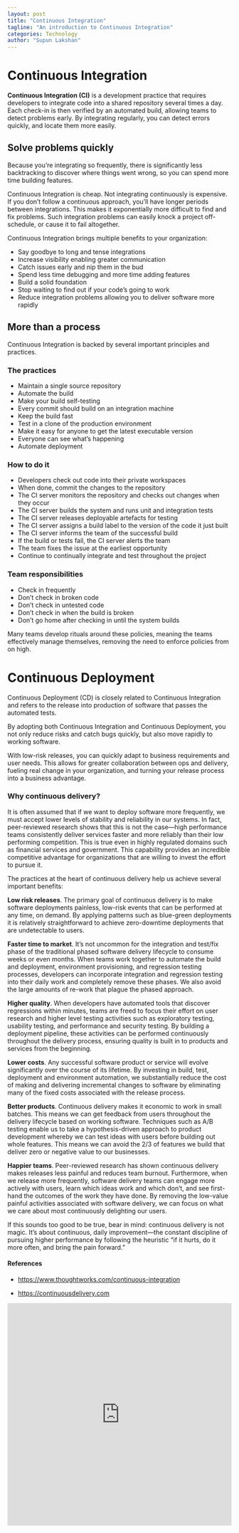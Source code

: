```yaml
---
layout: post
title: "Continuous Integration"
tagline: "An introduction to Continuous Integration"
categories: Technology
author: "Supun Lakshan"
---
```


# Continuous Integration

**Continuous Integration (CI)** is a development practice that requires developers to integrate code into a shared repository several times a day. Each check-in is then verified by an automated build, allowing teams to detect problems early. By integrating regularly, you can detect errors quickly, and locate them more easily.

## Solve problems quickly

Because you’re integrating so frequently, there is significantly less backtracking to discover where things went wrong, so you can spend more time building features.

Continuous Integration is cheap. Not integrating continuously is expensive. If you don’t follow a continuous approach, you’ll have longer periods between integrations. This makes it exponentially more difficult to find and fix problems. Such integration problems can easily knock a project off-schedule, or cause it to fail altogether.

Continuous Integration brings multiple benefits to your organization:
- Say goodbye to long and tense integrations
- Increase visibility enabling greater communication
- Catch issues early and nip them in the bud
- Spend less time debugging and more time adding features
- Build a solid foundation
- Stop waiting to find out if your code’s going to work
- Reduce integration problems allowing you to deliver software more rapidly
## More than a process

Continuous Integration is backed by several important principles and practices.

### The practices

- Maintain a single source repository
- Automate the build
- Make your build self-testing
- Every commit should build on an integration machine
- Keep the build fast
- Test in a clone of the production environment
- Make it easy for anyone to get the latest executable version
- Everyone can see what’s happening 
- Automate deployment
### How to do it

- Developers check out code into their private workspaces
- When done, commit the changes to the repository
- The CI server monitors the repository and checks out changes when they occur
- The CI server builds the system and runs unit and integration tests
- The CI server releases deployable artefacts for testing
- The CI server assigns a build label to the version of the code it just built
- The CI server informs the team of the successful build
- If the build or tests fail, the CI server alerts the team
- The team fixes the issue at the earliest opportunity
- Continue to continually integrate and test throughout the project

### Team responsibilities

- Check in frequently
- Don’t check in broken code
- Don’t check in untested code
- Don’t check in when the build is broken
- Don’t go home after checking in until the system builds

Many teams develop rituals around these policies, meaning the teams effectively manage themselves, removing the need to enforce policies from on high.

# Continuous Deployment

Continuous Deployment (CD) is closely related to Continuous Integration and refers to the release into production of software that passes the automated tests.

By adopting both Continuous Integration and Continuous Deployment, you not only reduce risks and catch bugs quickly, but also move rapidly to working software.

With low-risk releases, you can quickly adapt to business requirements and user needs. This allows for greater collaboration between ops and delivery, fueling real change in your organization, and turning your release process into a business advantage.

### Why continuous delivery?

It is often assumed that if we want to deploy software more frequently, we must accept lower levels of stability and reliability in our systems. In fact, peer-reviewed research shows that this is not the case—high performance teams consistently deliver services faster and more reliably than their low performing competition. This is true even in highly regulated domains such as financial services and government. This capability provides an incredible competitive advantage for organizations that are willing to invest the effort to pursue it.

The practices at the heart of continuous delivery help us achieve several important benefits:

**Low risk releases**. The primary goal of continuous delivery is to make software deployments painless, low-risk events that can be performed at any time, on demand. By applying patterns such as blue-green deployments it is relatively straightforward to achieve zero-downtime deployments that are undetectable to users.

**Faster time to market**. It’s not uncommon for the integration and test/fix phase of the traditional phased software delivery lifecycle to consume weeks or even months. When teams work together to automate the build and deployment, environment provisioning, and regression testing processes, developers can incorporate integration and regression testing into their daily work and completely remove these phases. We also avoid the large amounts of re-work that plague the phased approach.

**Higher quality**. When developers have automated tools that discover regressions within minutes, teams are freed to focus their effort on user research and higher level testing activities such as exploratory testing, usability testing, and performance and security testing. By building a deployment pipeline, these activities can be performed continuously throughout the delivery process, ensuring quality is built in to products and services from the beginning.

**Lower costs**. Any successful software product or service will evolve significantly over the course of its lifetime. By investing in build, test, deployment and environment automation, we substantially reduce the cost of making and delivering incremental changes to software by eliminating many of the fixed costs associated with the release process.

**Better products**. Continuous delivery makes it economic to work in small batches. This means we can get feedback from users throughout the delivery lifecycle based on working software. Techniques such as A/B testing enable us to take a hypothesis-driven approach to product development whereby we can test ideas with users before building out whole features. This means we can avoid the 2/3 of features we build that deliver zero or negative value to our businesses.

**Happier teams**. Peer-reviewed research has shown continuous delivery makes releases less painful and reduces team burnout. Furthermore, when we release more frequently, software delivery teams can engage more actively with users, learn which ideas work and which don’t, and see first-hand the outcomes of the work they have done. By removing the low-value painful activities associated with software delivery, we can focus on what we care about most continuously delighting our users.

If this sounds too good to be true, bear in mind: continuous delivery is not magic. It’s about continuous, daily improvement—the constant discipline of pursuing higher performance by following the heuristic “if it hurts, do it more often, and bring the pain forward.”

#### References

- https://www.thoughtworks.com/continuous-integration

- https://continuousdelivery.com


<embed src="https://drive.google.com/viewerng/viewer?embedded=true&url=https://github.com/aviorsys/aviorsys.github.io/raw/master/uploads/Continuous-Integration.pdf" width="100%" height="500">